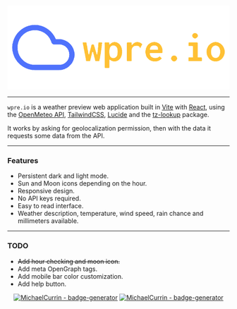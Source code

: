 <div align="center">
	<img src="banner.png" width80%>
</div>
<hr>


`wpre.io` is a weather preview web application built in [Vite](https://vitejs.dev/) with [React](https://react.dev/), using the [OpenMeteo API](https://open-meteo.com/), [TailwindCSS](https://tailwindcss.com/), [Lucide](https://lucide.dev/) and the [tz-lookup](https://github.com/photostructure/tz-lookup) package.

It works by asking for geolocalization permission, then with the data it requests some data from the API. 

<hr>

### Features
- Persistent dark and light mode.
- Sun and Moon icons depending on the hour.
- Responsive design.
- No API keys required.
- Easy to read interface.
- Weather description, temperature, wind speed, rain chance and millimeters available.
<hr>

### TODO
- <strike>Add hour checking and moon icon.</strike> 	<!--- Icon: 		https://lucide.dev/icons/moon -->
- Add meta OpenGraph tags. 		<!--- Reference: 	https://ogp.me/ -->
- Add mobile bar color customization. 	<!--- Documentation: 	https://developer.mozilla.org/en-US/docs/Web/HTML/Element/meta/name/theme-color -->
- Add help button.

<div align="center">
    <a href="https://github.com/skittlexyz/wpre.io" target="_blank"><img src="https://img.shields.io/static/v1?label=skittlexyz&amp;message=wpre.io&amp;color=4f72fc&amp;logo=github" alt="MichaelCurrin - badge-generator"/></a>
    <a href="https://www.linkedin.com/in/moisescorreagomes/" target="_blank"><img src="https://img.shields.io/static/v1?label=LinkedIn&amp;message=Mois%C3%A9s+Corr%C3%AAa+Gomes&amp;color=4f72fc&amp;logo=linkedin" alt="MichaelCurrin - badge-generator"/></a>
</div>

